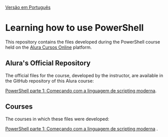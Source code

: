 [Versão em Português](README.md)

# Learning how to use PowerShell

This repository contains the files developed during the PowerShell course held on
the [Alura Cursos Online](https://alura.com.br) platform.

## Alura's Official Repository

The official files for the course, developed by the instructor, are available in the GitHub repository of this Alura
course:

[PowerShell parte 1: Começando com a linguagem de scripting moderna](https://github.com/alura-cursos/powershell).

## Courses

The courses in which these files were developed:

[PowerShell parte 1: Começando com a linguagem de scripting moderna](https://cursos.alura.com.br/course/powershell-parte1)
.